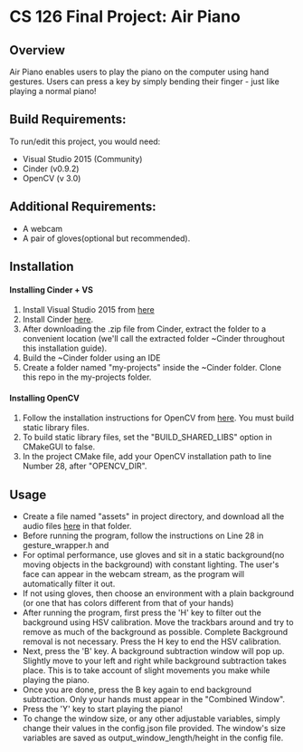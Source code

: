 # CS 126 Final Project: Air Piano
## Overview
Air Piano enables users to play the piano on the computer using hand gestures. Users can press a key by simply bending their finger - just like playing a normal piano! 

## Build Requirements:
To run/edit this project, you would need:
* Visual Studio 2015 (Community)
* Cinder (v0.9.2)
* OpenCV (v 3.0)
## Additional Requirements:
* A webcam
* A pair of gloves(optional but recommended).

## Installation

#### Installing Cinder + VS
1) Install Visual Studio 2015 from [here](https://my.visualstudio.com/Downloads?q=visual%20studio%202015&wt.mc_id=o%7Emsft%7Evscom%7Eolder-downloads)
2) Install Cinder [here](https://libcinder.org/download).
3) After downloading the .zip file from Cinder, extract the folder to a convenient location (we'll call the extracted folder ~Cinder throughout this installation guide). 
4) Build the ~Cinder folder using an IDE 
5) Create a folder named "my-projects" inside the ~Cinder folder. Clone this repo in the my-projects folder.

#### Installing OpenCV
1) Follow the installation instructions for OpenCV from [here](https://docs.opencv.org/master/d3/d52/tutorial_windows_install.html). You must build static library files.
2) To build static library files, set the "BUILD_SHARED_LIBS" option in CMakeGUI to false.
3) In the project CMake file, add your OpenCV installation path to line Number 28, after "OPENCV_DIR".

## Usage
* Create a file named "assets" in project directory, and download all the audio files [here](https://drive.google.com/drive/folders/1maoL-CzKkF1AZgK4RKIQjbxkHjMYfokx?usp=sharing) in that folder.
* Before running the program, follow the instructions on Line 28 in gesture_wrapper.h and 
* For optimal performance, use gloves and sit in a static background(no moving objects in the background) with constant lighting. The user's face can appear in the webcam stream, as the program will automatically filter it out.
* If not using gloves, then choose an environment with a plain background (or one that has colors different from that of your hands)
* After running the program, first press the 'H' key to filter out the background using HSV calibration. Move the trackbars around and try to remove as much of the background as possible. Complete Background removal is not necessary. Press the H key to end the HSV calibration.
* Next, press the 'B' key. A background subtraction window will pop up. Slightly move to your left and right while background subtraction takes place. This is to take account of slight movements you make while playing the piano.
* Once you are done, press the B key again to end background subtraction. Only your hands must appear in the "Combined Window".
* Press the 'Y' key to start playing the piano!
* To change the window size, or any other adjustable variables, simply change their values in the config.json file provided. The window's size variables are saved as output_window_length/height in the config file.

